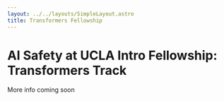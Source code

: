 ```yaml
---
layout: ../../layouts/SimpleLayout.astro
title: Transformers Fellowship
---
```


# AI Safety at UCLA Intro Fellowship: Transformers Track

More info coming soon
